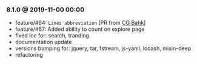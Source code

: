 
### 8.1.0 @ 2019-11-00 00:00

- feature/#64: ```Lines abbreviation``` [PR from [CG Bahk](https://github.com/cgbahk)]
- feature/#67: Added ability to count on explore page
- fixed loc for: search, tranding
- documentation update
- versions bumping for: jquery, tar, fstream, js-yaml, lodash, mixin-deep
- refactoring

